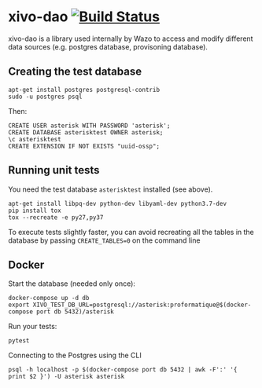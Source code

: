 xivo-dao [![Build Status](https://jenkins.wazo.community/buildStatus/icon?job=xivo-dao)](https://jenkins.wazo.community/job/xivo-dao)
========

xivo-dao is a library used internally by Wazo to access and modify
different data sources (e.g. postgres database, provisoning database).

Creating the test database
--------------------------

```
apt-get install postgres postgresql-contrib
sudo -u postgres psql
```

Then:

```
CREATE USER asterisk WITH PASSWORD 'asterisk';
CREATE DATABASE asterisktest OWNER asterisk;
\c asterisktest
CREATE EXTENSION IF NOT EXISTS "uuid-ossp";
```

Running unit tests
------------------

You need the test database ``asterisktest`` installed (see above).

```
apt-get install libpq-dev python-dev libyaml-dev python3.7-dev
pip install tox
tox --recreate -e py27,py37
```

To execute tests slightly faster, you can avoid recreating all the tables in the
database by passing ```CREATE_TABLES=0``` on the command line


Docker
------

Start the database (needed only once):

    docker-compose up -d db
    export XIVO_TEST_DB_URL=postgresql://asterisk:proformatique@$(docker-compose port db 5432)/asterisk

Run your tests:

    pytest


Connecting to the Postgres using the CLI

    psql -h localhost -p $(docker-compose port db 5432 | awk -F':' '{ print $2 }') -U asterisk asterisk
